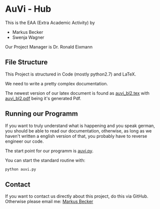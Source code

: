 AuVi - Hub
==========
This is the EAA (Extra Academic Activity) by
- Markus Becker
- Swenja Wagner 

Our Project Manager is Dr. Ronald Eixmann

File Structure
--------------
This Project is structured in Code (mostly python2.7) and LaTeX.

We need to write a pretty complex documentation.

The newest version of our latex document is found as [auvi_bl2.tex](/Latex/Lernleistung/auvi_bl2.tex) with [auvi_bl2.pdf](/Latex/Lernleistung/auvi_bl2.pdf) being it's generated Pdf.  

Running our Programm
--------------------
If you want to truly understand what is happening and you speak german, you should be able to read our documentation, otherwise, as long as we haven't written a english version of that, you probably have to reverse engineer our code.

The start point for our programm is [auvi.py](/Code/PyVi/auvi.py).

You can start the standard routine with:

```python
python auvi.py
```

Contact
-------
If you want to contact us directly about this project, do this via GitHub. Otherwise please email me: [Markus Becker](mailto:markus@tibyte.net?subject=AuVi)
